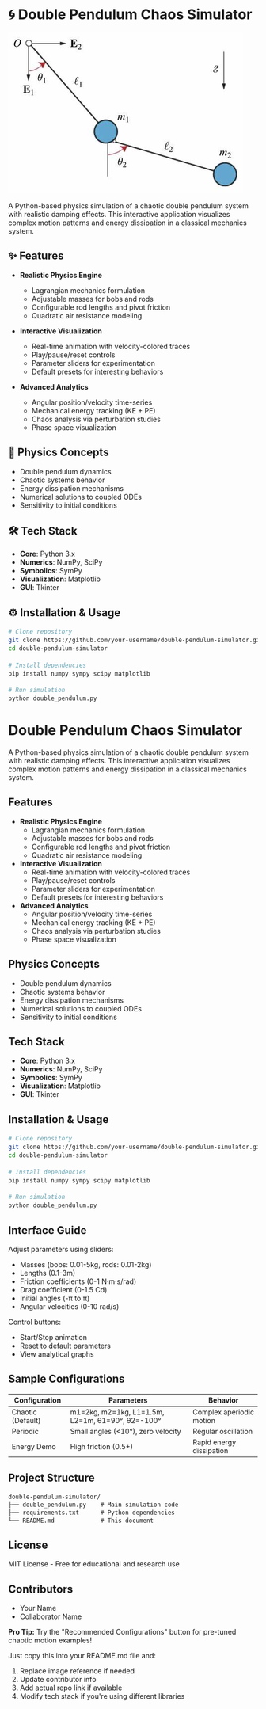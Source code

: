 # 🌀 Double Pendulum Chaos Simulator

![Double Pendulum Simulation](OIP.jpeg)

A Python-based physics simulation of a chaotic double pendulum system with realistic damping effects. This interactive application visualizes complex motion patterns and energy dissipation in a classical mechanics system.

## ✨ Features

- **Realistic Physics Engine**
  - Lagrangian mechanics formulation
  - Adjustable masses for bobs and rods
  - Configurable rod lengths and pivot friction
  - Quadratic air resistance modeling

- **Interactive Visualization**
  - Real-time animation with velocity-colored traces
  - Play/pause/reset controls
  - Parameter sliders for experimentation
  - Default presets for interesting behaviors

- **Advanced Analytics**
  - Angular position/velocity time-series
  - Mechanical energy tracking (KE + PE)
  - Chaos analysis via perturbation studies
  - Phase space visualization

## 🧮 Physics Concepts

- Double pendulum dynamics
- Chaotic systems behavior
- Energy dissipation mechanisms
- Numerical solutions to coupled ODEs
- Sensitivity to initial conditions

## 🛠️ Tech Stack

- **Core**: Python 3.x
- **Numerics**: NumPy, SciPy
- **Symbolics**: SymPy
- **Visualization**: Matplotlib
- **GUI**: Tkinter

## ⚙️ Installation & Usage

```bash
# Clone repository
git clone https://github.com/your-username/double-pendulum-simulator.git
cd double-pendulum-simulator

# Install dependencies
pip install numpy sympy scipy matplotlib

# Run simulation
python double_pendulum.py
```
# Double Pendulum Chaos Simulator

A Python-based physics simulation of a chaotic double pendulum system with realistic damping effects. This interactive application visualizes complex motion patterns and energy dissipation in a classical mechanics system.

## Features

- **Realistic Physics Engine**
  - Lagrangian mechanics formulation
  - Adjustable masses for bobs and rods
  - Configurable rod lengths and pivot friction
  - Quadratic air resistance modeling
- **Interactive Visualization**
  - Real-time animation with velocity-colored traces
  - Play/pause/reset controls
  - Parameter sliders for experimentation
  - Default presets for interesting behaviors
- **Advanced Analytics**
  - Angular position/velocity time-series
  - Mechanical energy tracking (KE + PE)
  - Chaos analysis via perturbation studies
  - Phase space visualization

## Physics Concepts

- Double pendulum dynamics
- Chaotic systems behavior
- Energy dissipation mechanisms
- Numerical solutions to coupled ODEs
- Sensitivity to initial conditions

## Tech Stack

- **Core**: Python 3.x
- **Numerics**: NumPy, SciPy
- **Symbolics**: SymPy
- **Visualization**: Matplotlib
- **GUI**: Tkinter

## Installation & Usage

```bash
# Clone repository
git clone https://github.com/your-username/double-pendulum-simulator.git
cd double-pendulum-simulator

# Install dependencies
pip install numpy sympy scipy matplotlib

# Run simulation
python double_pendulum.py
```

## Interface Guide

Adjust parameters using sliders:
- Masses (bobs: 0.01-5kg, rods: 0.01-2kg)
- Lengths (0.1-3m)
- Friction coefficients (0-1 N·m·s/rad)
- Drag coefficient (0-1.5 Cd)
- Initial angles (-π to π)
- Angular velocities (0-10 rad/s)

Control buttons:
- Start/Stop animation
- Reset to default parameters
- View analytical graphs

## Sample Configurations

| Configuration | Parameters | Behavior |
|---------------|------------|----------|
| Chaotic (Default) | m1=2kg, m2=1kg, L1=1.5m, L2=1m, θ1=90°, θ2=-100° | Complex aperiodic motion |
| Periodic | Small angles (<10°), zero velocity | Regular oscillation |
| Energy Demo | High friction (0.5+) | Rapid energy dissipation |

## Project Structure

```
double-pendulum-simulator/
├── double_pendulum.py    # Main simulation code
├── requirements.txt      # Python dependencies
└── README.md             # This document
```

## License

MIT License - Free for educational and research use

## Contributors

- Your Name
- Collaborator Name

**Pro Tip:** Try the "Recommended Configurations" button for pre-tuned chaotic motion examples!

Just copy this into your README.md file and:
1. Replace image reference if needed
2. Update contributor info
3. Add actual repo link if available
4. Modify tech stack if you're using different libraries

